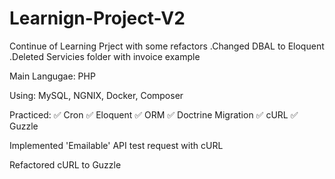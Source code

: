 # Learnign-Project-V2

Continue of Learning Prject with some refactors
.Changed DBAL to Eloquent
.Deleted Servicies folder with invoice example

Main Langugae: PHP

Using: MySQL, NGNIX, Docker, Composer

Practiced:
✅ Cron ✅ Eloquent ✅ ORM ✅ Doctrine Migration ✅ cURL ✅ Guzzle

Implemented 'Emailable' API test request with cURL

Refactored cURL to Guzzle 
